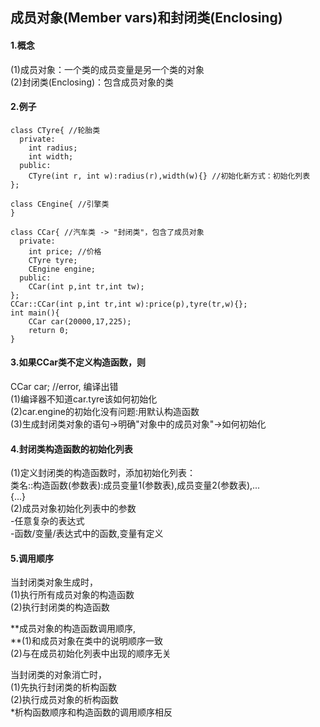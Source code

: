 ## 成员对象\(Member vars\)和封闭类\(Enclosing\)

#### 1.概念

\(1\)成员对象：一个类的成员变量是另一个类的对象  
\(2\)封闭类\(Enclosing\)：包含成员对象的类

#### 2.例子

```
class CTyre{ //轮胎类  
  private:  
    int radius;  
    int width;  
  public: 
    CTyre(int r, int w):radius(r),width(w){} //初始化新方式：初始化列表  
};  

class CEngine{ //引擎类  
}   

class CCar{ //汽车类 -> "封闭类"，包含了成员对象  
  private:  
    int price; //价格  
    CTyre tyre;  
    CEngine engine;  
  public:  
    CCar(int p,int tr,int tw);  
};  
CCar::CCar(int p,int tr,int w):price(p),tyre(tr,w){};  
int main(){  
    CCar car(20000,17,225);  
    return 0;  
}  
```

#### 3.如果CCar类不定义构造函数，则

CCar car; //error, 编译出错  
\(1\)编译器不知道car.tyre该如何初始化  
\(2\)car.engine的初始化没有问题:用默认构造函数  
\(3\)生成封闭类对象的语句-&gt;明确"对象中的成员对象"-&gt;如何初始化

#### 4.封闭类构造函数的初始化列表

\(1\)定义封闭类的构造函数时，添加初始化列表：  
类名::构造函数\(参数表\):成员变量1\(参数表\),成员变量2\(参数表\),...  
{...}  
\(2\)成员对象初始化列表中的参数  
-任意复杂的表达式  
-函数/变量/表达式中的函数,变量有定义

#### 5.调用顺序

当封闭类对象生成时，  
\(1\)执行所有成员对象的构造函数  
\(2\)执行封闭类的构造函数

**成员对象的构造函数调用顺序,          
**\(1\)和成员对象在类中的说明顺序一致  
\(2\)与在成员初始化列表中出现的顺序无关

当封闭类的对象消亡时，  
\(1\)先执行封闭类的析构函数  
\(2\)执行成员对象的析构函数  
\*析构函数顺序和构造函数的调用顺序相反

### 




